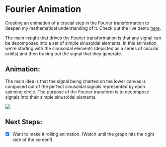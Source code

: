 
# Fourier Animation
Creating an animation of a crucial step in the Fourier transformation to deepen my mathematical understanding of it. Check out the live demo [here](https://zackstout.github.io/fourier-canvas/).

The main insight that drives the Fourier transformation is that any signal can be decomposed into a set of simple sinusoidal elements. In this animation, we're starting with the sinusoidal elements (depicted as a series of circular orbits) and then tracing out the signal that they generate.

## Animation:
The main idea is that the signal being charted on the lower canvas is composed out of the perfect sinusoidal signals represented by each spinning circle. The purpose of the Fourier transform is to decompose signals into their simple sinusoidal elements.

![](https://media.giphy.com/media/1kJyKBc7NuLHK8Fg7r/giphy.gif)

## Next Steps:
- [x] Want to make it rolling animation. (Watch until the graph hits the right side of the screen!)
